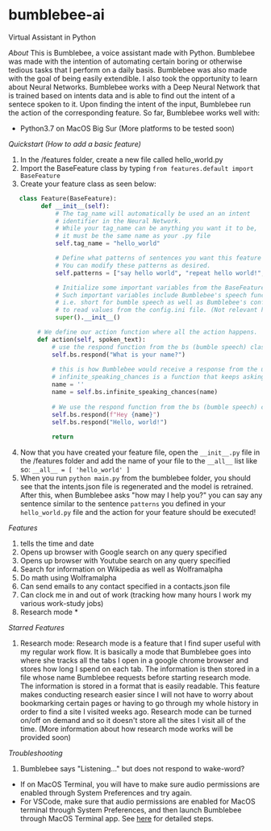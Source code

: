 # bumblebee-ai
Virtual Assistant in Python

*About*
This is Bumblebee, a voice assistant made with Python. Bumblebee was made with the intention of automating certain boring or otherwise tedious tasks that I perform on a daily basis. Bumblebee was also made with the goal of being easily extendible. I also took the opportunity to learn about Neural Networks. Bumblebee works with a Deep Neural Network that is trained based on intents data and is able to find out the intent of a sentece spoken to it. Upon finding the intent of the input, Bumblebee run the action of the corresponding feature.
So far, Bumblebee works well with:
   - Python3.7 on MacOS Big Sur
(More platforms to be tested soon)

*Quickstart (How to add a basic feature)*
1) In the /features folder, create a new file called hello_world.py
2) Import the BaseFeature class by typing `from features.default import BaseFeature`
3) Create your feature class as seen below:

```python
   class Feature(BaseFeature):
         def __init__(self):
             # The tag_name will automatically be used an an intent
             # identifier in the Neural Network.
             # While your tag_name can be anything you want it to be,
             # it must be the same name as your .py file             
             self.tag_name = "hello_world"

             # Define what patterns of sentences you want this feature to correspond with.
             # You can modify these patterns as desired.
             self.patterns = ["say hello world", "repeat hello world!", "my first contribution to Bumblebee!"]

             # Initialize some important variables from the BaseFeature class in default.py
             # Such important variables include Bumblebee's speech function (which we call bs)
             # i.e. short for bumble speech as well as Bumblebee's config variable which we use
             # to read values from the config.ini file. (Not relevant here)
             super().__init__()

        # We define our action function where all the action happens.        
        def action(self, spoken_text):
            # use the respond function from the bs (bumble speech) class to let Bumblebee ask for your name.
            self.bs.respond("What is your name?")
            
            # this is how Bumblebee would receive a response from the user
            # infinite_speaking_chances is a function that keeps asking for input if your speech is not recognized correctly. To break out of this loop, that is if you don't want to proceed, just say 'cancel' or 'stop'.
            name = ''
            name = self.bs.infinite_speaking_chances(name)
            
            # We use the respond function from the bs (bumble speech) class to let Bumblebee say "Hello, world".
            self.bs.respond(f"Hey {name}")
            self.bs.respond("Hello, world!")
            
            return
```
    
4) Now that you have created your feature file, open the `__init__.py` file in the /features folder and add the name of your file to the `__all__` list like so:
   `__all__ = [
        'hello_world'
    ]
   `
5) When you run `python main.py` from the bumblebee folder, you should see that the intents.json file is regenerated and the model is retrained. After this, when Bumblebee asks "how may I help you?" you can say any sentence similar to the sentence `patterns` you defined in your `hello_world.py` file and the action for your feature should be executed!
                                                                
*Features*
1) tells the time and date
2) Opens up browser with Google search on any query specified
3) Opens up browser with Youtube search on any query specified
4) Search for information on Wikipedia as well as Wolframalpha
5) Do math using Wolframalpha
6) Can send emails to any contact specified in a contacts.json file
7) Can clock me in and out of work (tracking how many hours I work my various work-study jobs)
8) Research mode *

*Starred Features*
1) Research mode: Research mode is a feature that I find super useful with my regular work flow. It is basically a mode that Bumblebee goes into where she tracks all the tabs I open in a google chrome 
browser and stores how long I spend on each tab. The information is then stored in a file whose name Bumblebee requests before starting research mode. The information is stored in a format that is easily
readable. This feature makes conducting research easier since I will not have to worry about bookmarking certain pages or having to go through my whole history in order to find a site I visited weeks ago.
Research mode can be turned on/off on demand and so it doesn't store all the sites I visit all of the time.
(More information about how research mode works will be provided soon)



*Troubleshooting*
1. Bumblebee says "Listening..." but does not respond to wake-word? 
  - If on MacOS Terminal, you will have to make sure audio permissions are enabled through System Preferences and try again.
  - For VSCode, make sure that audio permissions are enabled for MacOS terminal through System Preferences, and then launch Bumblebee through MacOS Terminal app. See [here](https://github.com/microsoft/vscode/issues/95062#issuecomment-625553211) for detailed steps.
